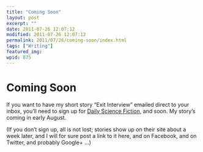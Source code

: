 ```yaml
---
title: "Coming Soon"
layout: post
excerpt: ""
date: 2011-07-26 12:07:12
modified: 2011-07-26 12:07:12
permalink: 2011/07/26/coming-soon/index.html
tags: ["Writing"]
featured_img: 
wpid: 875
---
```


# Coming Soon

If you want to have my short story “Exit Interview” emailed direct to your inbox, you’ll need to sign up for [Daily Science Fiction](http://dailysciencefiction.com/), and soon. My story’s coming in early August.

(If you don’t sign up, all is not lost; stories show up on their site about a week later, and I will for sure post a link to it here, and on Facebook, and on Twitter, and probably Google+ …)